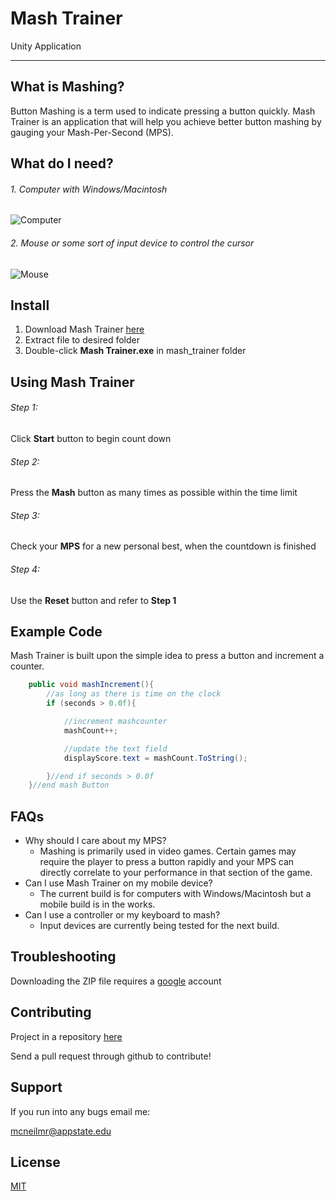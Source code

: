 # Mash Trainer
Unity Application
___

## What is Mashing?
Button Mashing is a term used to indicate pressing a button quickly. Mash Trainer is an application that will help you achieve better 
button mashing by gauging your Mash-Per-Second (MPS).

## What do I need?
###### 1. Computer with Windows/Macintosh
![Computer](https://lh3.googleusercontent.com/jsUczKJmIwdqK4DOzHyroTmZRON0DRJLlZ6kgGwl1zMHTD2m9na0A3pSSqGNTE44bhQC3Q=s95)
###### 2. Mouse or some sort of input device to control the cursor
![Mouse](https://lh3.googleusercontent.com/6gU-VEj-WKN6vI-6YskRrDklgKEMjq0x90fEpe3drCrXqdJFMCm9-6G5ct7HbyzQMuDa=s85)


## Install

1. Download Mash Trainer [here](https://drive.google.com/file/d/1GGTJlQb45t-xtblZwh-qHavuo6ankeI4/view?usp=sharing)
1. Extract file to desired folder
3. Double-click **Mash Trainer.exe** in mash_trainer folder

## Using Mash Trainer
###### Step 1:
Click **Start** button to begin count down
###### Step 2:
Press the **Mash** button as many times as possible within the time limit
###### Step 3:
Check your **MPS** for a new personal best, when the countdown is finished
###### Step 4:
Use the **Reset** button and refer to **Step 1**

## Example Code
Mash Trainer is built upon the simple idea to press a button and increment a counter.
```C#
    public void mashIncrement(){
        //as long as there is time on the clock
        if (seconds > 0.0f){

            //increment mashcounter
            mashCount++;

            //update the text field
            displayScore.text = mashCount.ToString();

        }//end if seconds > 0.0f
    }//end mash Button
```
## FAQs
* Why should I care about my MPS?
  * Mashing is primarily used in video games. Certain games may require the player to press a button rapidly and your MPS can directly
    correlate to your performance in that section of the game.
* Can I use Mash Trainer on my mobile device?
  * The current build is for computers with Windows/Macintosh but a mobile build is in the works.
* Can I use a controller or my keyboard to mash?
  * Input devices are currently being tested for the next build.
## Troubleshooting
Downloading the ZIP file requires a [google](https://support.google.com/accounts/answer/27441?hl=en) account

## Contributing
Project in a repository [here](https://github.com/mcneilmr/mash-trainer)

Send a pull request through github to contribute!

## Support
If you run into any bugs email me:

mcneilmr@appstate.edu

## License
[MIT](https://choosealicense.com/licenses/mit/)





